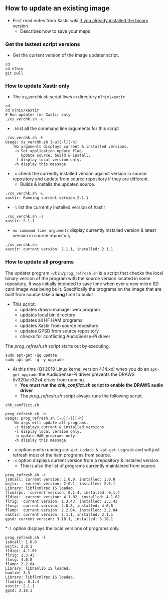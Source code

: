 ## How to update an existing image

* First read notes from Xastir wiki [If you already installed the binary version](http://xastir.org/index.php/HowTo:Raspbian)
  * Describes how to save your maps

### Get the lastest script versions

* Get the current version of the image updater script.

```
cd
cd n7nix
git pull
```

### How to update Xastir only

* The _xs_verchk.sh_ script lives in directory ```n7nix\xastir```
```
cd
cd n7nix/xastir
# Run updater for Xastir only
./xs_verchk.sh -u
```
* ```-h```list all the command line arguments for this script

```
./xs_verchk.sh -h
Usage: xs_verchk.sh [-u][-l][-h]
    No arguments displays current & installed versions.
    -u Set application update flag.
       Update source, build & install.
    -l display local version only.
    -h display this message.
```
* ```-u``` check the currently installed version against version in source repository and update from source repository if they are different.
  * Builds & installs the updated source.

```
./xs_verchk.sh -u
xastir: Running current version 2.1.1
```
* ```-l``` list the currently installed version of Xastir
```
./xs_verchk.sh -l
xastir: 2.1.1
```
* ```no command line arguments``` display currently installed version & latest version in source repository.
```
./xs_verchk.sh
xastir: current version: 2.1.1, installed: 2.1.1
```

### How to update all programs

The updater program ```~/bin/prog_refresh.sh``` is a script that
checks the local binary version of the program with the source version
located in some repository. It was initially intended to save time
when ever a new micro SD card image was being built. Specifically the
programs on the image that are built from source take a **long** time
to build!

* This script:
  * updates draws-manager web program
  * updates local bin directory
  * updates all HF HAM programs
  * updates Xastir from source repository
  * updates GPSD from source repository
  * checks for conflicting AudioSense-Pi driver

The _prog_refresh.sh_ script starts out by executing:
```
sudo apt-get -qq update
sudo apt-get -q -y upgrade
```

* At this time (Q1 2019 Linux kernel version 4.14.xx) when you do an
```apt-get upgrade``` the AudioSense-Pi driver prevents the DRAWS
tlv320aic32x4 driver from running.
  * **You must run the _chk_conflict.sh_ script to enable the DRAWS audio driver**
  * The _prog_refresh.sh_ script always runs the following script.
```
chk_conflict.sh
```

```
prog_refresh.sh -h
Usage: prog_refresh.sh [-u][-l][-h]
    No args will update all programs.
    -c displays current & installed versions.
    -l display local version only.
    -u update HAM programs only.
    -h display this message.
```

* ```-u``` option omits running ```apt-get update & apt-get upgrade``` and will just refresh most of the ham programs from source.
* ```-c``` option displays current version from a repository & installed version.
  * This is also the list of programs currently maintained from source.

```
prog_refresh.sh -c
js8call: current version: 1.0.0, installed: 1.0.0
wsjtx:   current version: 2.0.1, installed: 2.0.1
Library: libflxmlrpc IS loaded.
flxmlrpc:  current version: 0.1.4, installed: 0.1.4
fldigi:  current version: 4.1.02, installed: 4.1.02
flrig:  current version: 1.3.43, installed: 1.3.43
flmsg:  current version: 4.0.8, installed: 4.0.8
flamp:  current version: 2.2.04, installed: 2.2.04
xastir: current version: 2.1.1, installed: 2.1.1
gpsd: current version: 3.18.1, installed: 3.18.1
```

*```-l``` option displays the local versions of programs only.
```
prog_refresh.sh -l
js8call: 1.0.0
wsjtx: 2.0.1
fldigi: 4.1.02
flrig: 1.3.43
flmsg: 4.0.8
flamp: 2.2.04
Library: libhamlib IS loaded.
hamlib: 3.3
Library: libflxmlrpc IS loaded.
flxmlrpc: 0.1.4
xastir: 2.1.1
gpsd: 3.18.1
```
